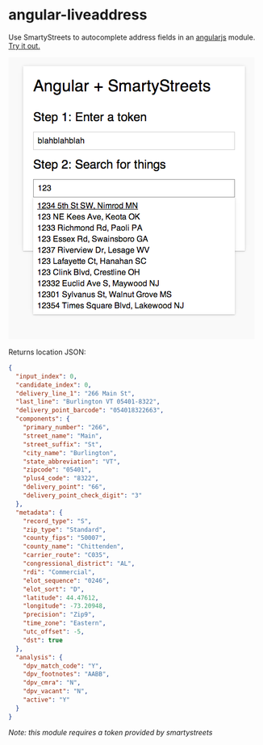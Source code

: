 angular-liveaddress
===================

Use SmartyStreets to autocomplete address fields in an [angularjs](https://angularjs.org/) module. [Try it out.](http://faradayio.github.io/angular-liveaddress/)

![Address Search](search.png)

Returns location JSON:
```JSON
{
  "input_index": 0,
  "candidate_index": 0,
  "delivery_line_1": "266 Main St",
  "last_line": "Burlington VT 05401-8322",
  "delivery_point_barcode": "054018322663",
  "components": {
    "primary_number": "266",
    "street_name": "Main",
    "street_suffix": "St",
    "city_name": "Burlington",
    "state_abbreviation": "VT",
    "zipcode": "05401",
    "plus4_code": "8322",
    "delivery_point": "66",
    "delivery_point_check_digit": "3"
  },
  "metadata": {
    "record_type": "S",
    "zip_type": "Standard",
    "county_fips": "50007",
    "county_name": "Chittenden",
    "carrier_route": "C035",
    "congressional_district": "AL",
    "rdi": "Commercial",
    "elot_sequence": "0246",
    "elot_sort": "D",
    "latitude": 44.47612,
    "longitude": -73.20948,
    "precision": "Zip9",
    "time_zone": "Eastern",
    "utc_offset": -5,
    "dst": true
  },
  "analysis": {
    "dpv_match_code": "Y",
    "dpv_footnotes": "AABB",
    "dpv_cmra": "N",
    "dpv_vacant": "N",
    "active": "Y"
  }
}
```

_Note: this module requires a token provided by smartystreets_
